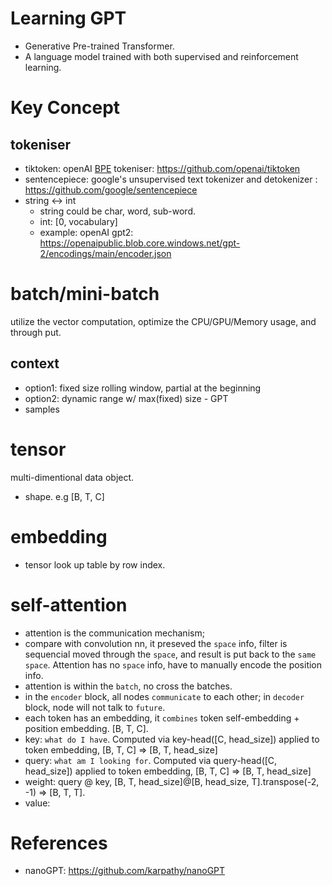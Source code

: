 # Learning GPT
 - Generative Pre-trained Transformer.
 - A language model trained with both supervised and reinforcement learning. 
 
# Key Concept
## tokeniser
 - tiktoken: openAI [BPE](https://en.wikipedia.org/wiki/Byte_pair_encoding) tokeniser: https://github.com/openai/tiktoken
 - sentencepiece: google's unsupervised text tokenizer and detokenizer : https://github.com/google/sentencepiece
 - string <-> int
   - string could be char, word, sub-word.
   - int: [0, vocabulary]
   - example: openAI gpt2: https://openaipublic.blob.core.windows.net/gpt-2/encodings/main/encoder.json

# batch/mini-batch
utilize the vector computation, optimize the CPU/GPU/Memory usage, and through put.

## context
 - option1: fixed size rolling window, partial at the beginning
 - option2: dynamic range w/ max(fixed) size - GPT
  - samples

# tensor
multi-dimentional data object.
 - shape. e.g [B, T, C]

# embedding
 - tensor look up table by row index.

# self-attention
 - attention is the communication mechanism;
 - compare with convolution nn, it preseved the `space` info, filter is sequencial moved through the `space`, and result is put back to the `same space`.
   Attention has no `space` info, have to manually encode the position info.
 - attention is within the `batch`, no cross the batches.
 - in the `encoder` block, all nodes `communicate` to each other; in `decoder` block, node will not talk to `future`. 
 - each token has an embedding, it `combines` token self-embedding + position embedding. [B, T, C].
 - key: `what do I have`. Computed via key-head([C, head_size]) applied to token embedding, [B, T, C] => [B, T, head_size]
 - query: `what am I looking for`. Computed via query-head([C, head_size]) applied to token embedding, [B, T, C] => [B, T, head_size]
 - weight: query @ key, [B, T, head_size]@[B, head_size, T].transpose(-2, -1) => [B, T, T]. 
 - value: 


# References
- nanoGPT: https://github.com/karpathy/nanoGPT
